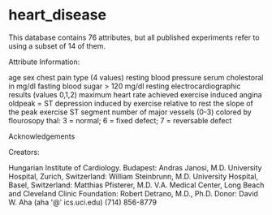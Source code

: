 # heart_disease
This database contains 76 attributes, but all published experiments refer to using a subset of 14 of them.

Attribute Information: 

age 
sex 
chest pain type (4 values) 
resting blood pressure 
serum cholestoral in mg/dl 
fasting blood sugar > 120 mg/dl
resting electrocardiographic results (values 0,1,2)
maximum heart rate achieved 
exercise induced angina 
oldpeak = ST depression induced by exercise relative to rest 
the slope of the peak exercise ST segment 
number of major vessels (0-3) colored by flourosopy 
thal: 3 = normal; 6 = fixed defect; 7 = reversable defect



Acknowledgements

Creators:

Hungarian Institute of Cardiology. Budapest: Andras Janosi, M.D.
University Hospital, Zurich, Switzerland: William Steinbrunn, M.D.
University Hospital, Basel, Switzerland: Matthias Pfisterer, M.D.
V.A. Medical Center, Long Beach and Cleveland Clinic Foundation: Robert Detrano, M.D., Ph.D.
Donor: 
David W. Aha (aha '@' ics.uci.edu) (714) 856-8779

